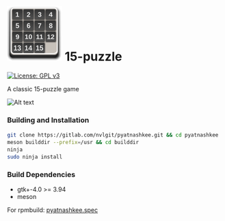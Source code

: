 # ![icon](data/icons/hicolor/64x64/apps/com.gitlab.nvlgit.pyatnashkee.svg) 15-puzzle
[![License: GPL v3](https://img.shields.io/badge/License-GPL%20v3-blue.svg)](http://www.gnu.org/licenses/gpl-3.0)

A classic 15-puzzle game

![Alt text](https://user-images.githubusercontent.com/29505119/45298211-80cfb400-b510-11e8-8da7-d00fcf112cc8.png)

### Building and Installation

```bash
git clone https://gitlab.com/nvlgit/pyatnashkee.git && cd pyatnashkee
meson builddir --prefix=/usr && cd builddir
ninja
sudo ninja install
```

### Build Dependencies
* gtk+-4.0 >= 3.94
* meson

For rpmbuild: <a href="https://gitlab.com/nvlgit/fedora-specs/blob/master/pyatnashkee.spec">pyatnashkee.spec</a> 
